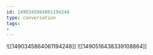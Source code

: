 ```yaml
---
id: 1490345864061194248
type: conversation
tags:
- 
---
```

![[1490345864061194248]]
![[1490516438339108864]]


